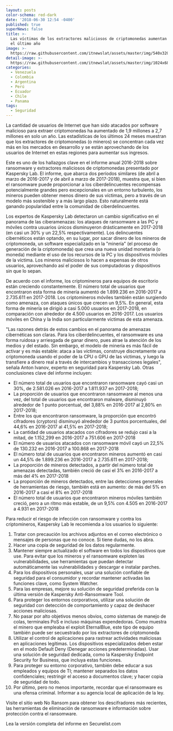 ```yaml
---
layout: posts
color-schema: red-dark
date: '2018-06-30 12:54 -0400'
published: true
superNews: false
title: >-
  Las víctimas de los extractores maliciosos de criptomonedas aumentan un 44% en
  el último año   
image: >-
  https://raw.githubusercontent.com/itnewslat/assets/master/img/540x320/Mineros-Kaspersky-p.jpg
detail-image: >-
  https://raw.githubusercontent.com/itnewslat/assets/master/img/1024x680/Mineros-Kaspersky-g.jpg
categories:
  - Venezuela
  - Colombia
  - Argentina
  - Perú
  - Ecuador
  - Chile
  - Panama
tags:
  - Seguridad
---
```

La cantidad de usuarios de Internet que han sido atacados por software malicioso para extraer criptomonedas ha aumentado de 1,9 millones a 2,7 millones en solo un año. Las estadísticas de los últimos 24 meses muestran que los extractores de criptomonedas (o mineros) se concentran cada vez más en los mercados en desarrollo y se están aprovechando de los usuarios de Internet en estas regiones para aumentar sus ingresos. 

Este es uno de los hallazgos clave en el informe anual 2016-2018 sobre ransomware y extractores maliciosos de criptomonedas presentado por Kaspersky Lab. El informe, que abarca dos períodos similares (de abril a marzo de 2016-2017 y de abril a marzo de 2017-2018), muestra que, si bien el ransomware puede proporcionar a los ciberdelincuentes recompensas potencialmente grandes pero excepcionales en un entorno turbulento, los mineros pueden obtener menos dinero de sus víctimas, pero a través de un modelo más sostenible y a más largo plazo. Esto naturalmente está ganando popularidad entre la comunidad de ciberdelincuentes.

Los expertos de Kaspersky Lab detectaron un cambio significativo en el panorama de las ciberamenazas: los ataques de ransomware a las PC y móviles contra usuarios únicos disminuyeron drásticamente en 2017-2018 (en casi un 30% y un 22,5% respectivamente). Los delincuentes cibernéticos están optando, en su lugar, por sacar dinero de los mineros de criptomoneda, un software especializado en la "minería" (el proceso de generación de la criptomoneda) que crea una nueva unidad monetaria (o moneda) mediante el uso de los recursos de la PC y los dispositivos móviles de la víctima. Los mineros maliciosos lo hacen a expensas de otros usuarios, aprovechando así el poder de sus computadoras y dispositivos sin que lo sepan.

De acuerdo con el informe, los criptomineros para equipos de escritorio están creciendo constantemente. El número total de usuarios que encontraron esta forma de minería aumentó de 1.899.236 en 2016-2017 a 2.735.611 en 2017-2018.
Los criptomineros móviles también están surgiendo como amenaza, con ataques únicos que crecen un 9,5%. En general, esta forma de minería se dirigió a casi 5.000 usuarios en 2017-2018, en comparación con alrededor de 4.500 usuarios en 2016-2017. Los usuarios móviles en China y la India son particularmente víctimas de esta amenaza.

"Las razones detrás de estos cambios en el panorama de amenazas cibernéticas son claras. Para los ciberdelincuentes, el ransomware es una forma ruidosa y arriesgada de ganar dinero, pues atrae la atención de los medios y del estado. Sin embargo, el modelo de minería es más fácil de activar y es más estable: ataca a las víctimas, construye discretamente una criptomoneda usando el poder de la CPU o GPU de las víctimas, y luego la transfiere a dinero real a través de intercambios y transacciones legales", señala Anton Ivanov, experto en seguridad para Kaspersky Lab. 
Otras conclusiones clave del informe incluyen:

- El número total de usuarios que encontraron ransomware cayó casi un 30%, de 2.581.026 en 2016-2017 a 1.811.937 en 2017-2018;
- La proporción de usuarios que encontraron ransomware al menos una vez, del total de usuarios que encontraron malware, disminuyó alrededor de 1 punto porcentual, del 3,88% en 2016-2017 al 2,80% en 2017-2018;
- Entre los que encontraron ransomware, la proporción que encontró cifradores (cryptors) disminuyó alrededor de 3 puntos porcentuales, del 44,6% en 2016-2017 al 41,5% en 2017-2018;
- La cantidad de usuarios atacados con cifradores se redujo casi a la mitad, de 1.152,299 en 2016-2017 a 751.606 en 2017-2018
- El número de usuarios atacados con ransomware móvil cayó un 22,5% de 130.232 en 2016-2017 a 100.868 en 2017-2018
- El número total de usuarios que encontraron mineros aumentó en casi un 44,5% de 1.899.236 en 2016-2017 a 2.735.611 en 2017-2018;
- La proporción de mineros detectados, a partir del número total de amenazas detectadas, también creció de casi el 3% en 2016-2017 a más del 4% en 2017-2018
- La proporción de mineros detectados, entre las detecciones generales de herramientas de riesgo, también está en aumento: de más del 5% en 2016-2017 a casi el 8% en 2017-2018
- El número total de usuarios que encontraron mineros móviles también creció, pero a un ritmo más estable, de un 9,5% con 4.505 en 2016-2017 a 4.931 en 2017-2018

Para reducir el riesgo de infección con ransomware y contra los criptomineros, Kaspersky Lab le recomienda a los usuarios lo siguiente:

1. Tratar con precaución los archivos adjuntos en el correo electrónico o mensajes de personas que no conoce. Si tiene dudas, no los abra. 
2. Hacer una copia de seguridad de los datos regularmente.   
3. Mantener siempre actualizado el software en todos los dispositivos que use. Para evitar que los mineros y el ransomware exploten las vulnerabilidades, use herramientas que puedan detectar automáticamente las vulnerabilidades y descargar e instalar parches.
4. Para los dispositivos personales, usar una solución confiable de seguridad para el consumidor y recordar mantener activadas las funciones clave, como System Watcher.
5. Para las empresas, mejore su solución de seguridad preferida con la última versión de Kaspersky Anti-Ransomware Tool.
6. Para proteger los entornos corporativos, utilizar una solución de seguridad con detección de comportamiento y capaz de deshacer acciones maliciosas.
7. No pasar por alto objetivos menos obvios, como sistemas de manejo de colas, terminales PoS e incluso máquinas expendedoras. Como muestra el minero que empleaba el exploit  EternalBlue, este tipo de equipo también puede ser secuestrado por los extractores de criptomoneda
8. Utilizar el control de aplicaciones para rastrear actividades maliciosas en aplicaciones legítimas. Los dispositivos especializados deben estar en el modo Default Deny (Denegar acciones predeterminadas). Usar una solución de seguridad dedicada, como la Kaspersky Endpoint Security for Business, que incluya estas funciones.
9. Para proteger su entorno corporativo, también debe educar a sus empleados y equipos de TI; mantener separados los datos confidenciales; restringir el acceso a documentos clave; y hacer copia de seguridad de todo.
10. Por último, pero no menos importante, recordar que el ransomware es una ofensa criminal. Informar a su agencia local de aplicación de la ley.

Visite el sitio web No Ransom para obtener los descifradores más recientes, las herramientas de eliminación de ransomware e información sobre protección contra el ransomware.

Lea la versión completa del informe en Securelist.com

